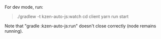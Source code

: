 
For dev mode, run:
> ./gradlew -t kzen-auto-js:watch
> cd client
> yarn run start



Note that "gradle :kzen-auto-js:run" doesn't close correctly (node remains running).
